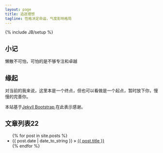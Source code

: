 ```yaml
---
layout: page
title: 追逐理想
tagline: 性格决定命运，气度影响格局
---
```

{% include JB/setup %}

## 小记

懒散不可怕，可怕的是不够专注和卓越

## 缘起

对当前的我来说，这里本是一个终点，但也可以看做是一个起点，暂时放下你，慢慢的完善你。

本站基于[Jekyll Bootstrap](http://jekyllbootstrap.com),在此表示感谢。

    
## 文章列表22


<ul class="posts">
  {% for post in site.posts %}
    <li><span>{{ post.date | date_to_string }}</span> &raquo; <a href="{{ BASE_PATH }}{{ post.url }}">{{ post.title }}</a></li>
  {% endfor %}
</ul>
